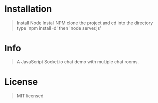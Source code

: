 Installation
============
> Install Node
> Install NPM
> clone the project and cd into the directory
> type 'npm install -d'
> then 'node server.js'


Info
====
> A JavaScript Socket.io chat demo with multiple chat rooms.

License
=======
> MIT licensed
